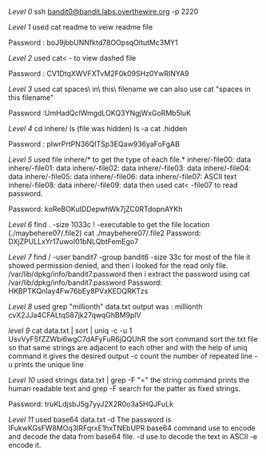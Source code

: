 *Level 0*
ssh bandit0@bandit.labs.overthewire.org -p 2220

*Level 1*
used cat readme to veiw readme file

Password : boJ9jbbUNNfktd78OOpsqOltutMc3MY1

*Level 2*
used cat< - to view dashed file

Password : CV1DtqXWVFXTvM2F0k09SHz0YwRINYA9

*Level 3*
used cat spaces\ in\ this\ filename
we can also use cat "spaces in this filename"

Password :UmHadQclWmgdLOKQ3YNgjWxGoRMb5luK

*Level 4*
cd inhere/
ls (file was hidden)
ls -a
cat .hidden

Password : pIwrPrtPN36QITSp3EQaw936yaFoFgAB

*Level 5*
used  file inhere/* to get the type of each file.*
inhere/-file00: data
inhere/-file01: data
inhere/-file02: data
inhere/-file03: data
inhere/-file04: data
inhere/-file05: data
inhere/-file06: data
inhere/-file07: ASCII text
inhere/-file08: data
inhere/-file09: data
then used cat< -file07 to read password.

Password: koReBOKuIDDepwhWk7jZC0RTdopnAYKh

*Level 6*
find . -size 1033c ! -executable
to get the file location (./maybehere07/.file2)
cat ./maybehere07/.file2
Password: DXjZPULLxYr17uwoI01bNLQbtFemEgo7

*Level 7*
find / -user bandit7 -group bandit6 -size 33c for most of the file it showed permission denied, and then i looked for the read only file.
/var/lib/dpkg/info/bandit7.password
then i extract the password using cat /var/lib/dpkg/info/bandit7.password
Password: HKBPTKQnIay4Fw76bEy8PVxKEDQRKTzs

*Level 8*
used grep "millionth" data.txt
output was : millionth       cvX2JJa4CFALtqS87jk27qwqGhBM9plV

*level 9*
cat data.txt | sort | uniq -c -u
      1 UsvVyFSfZZWbi6wgC7dAFyFuR6jQQUhR
the sort command sort the txt file so that same strings are adjacent to each other and with the help of uniq command it gives the desired output
-c count the number of repeated line
-u prints the unique line

*Level 10*
used strings data.txt | grep -F "=" 
the string command prints the human readable text and grep -F search for the patter as fixed strings.

Password: truKLdjsbJ5g7yyJ2X2R0o3a5HQJFuLk

*Level 11*
used base64 data.txt -d
The password is IFukwKGsFW8MOq3IRFqrxE1hxTNEbUPR
base64 command use to encode and decode the data from base64 file.
-d use to decode the text in ASCII
-e encode it.

